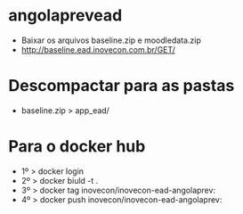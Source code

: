# angolaprevead

- Baixar os arquivos baseline.zip e moodledata.zip
- http://baseline.ead.inovecon.com.br/GET/

# Descompactar para as pastas
- baseline.zip > app_ead/

# Para o docker hub
- 1º > docker login
- 2º > docker biuld -t <NOMEdaIMAGEM> .
- 3º > docker tag <NOMEdaIMAGEM> inovecon/inovecon-ead-angolaprev:<TAG>
- 4º > docker push inovecon/inovecon-ead-angolaprev:<TAG>
